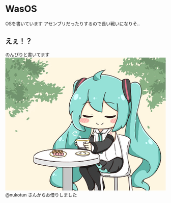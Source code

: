 # WasOS
 OSを書いています
 アセンブリだったりするので長い戦いになりそ..
## えぇ！？
 のんびりと書いてます
![みー](./images/初音ミクNTの優雅なティータイム.jpeg)
 @nukotun さんからお借りしました
 